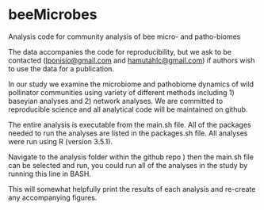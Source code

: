 # beeMicrobes
Analysis code for community analysis of bee micro- and patho-biomes 

The data accompanies the code for reproducibility, but we ask to be contacted (lponisio@gmail.com and hamutahlc@gmail.com) if authors wish to use the data for a publication.

In our study we examine the microbiome and pathobiome dynamics of wild pollinator communities using variety of different methods including 1) baseyian analyses and 2) network analyses. We are committed to reproducible science and all analytical code will be maintained on github.

The entire analysis is executable from the main.sh file. All of the packages needed to run the analyses are listed in the packages.sh file. All analyses were run using R (version 3.5.1).


Navigate to the analysis folder within the github repo ) then the main.sh file can be selected and run, you could run all of the analyses in the study by running this line in BASH.

This will somewhat helpfully print the results of each analysis and re-create any accompanying figures.

